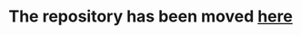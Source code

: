 # The repository has been moved [here](https://github.com/meltedspark/angular-builders/tree/master/packages/jest)
